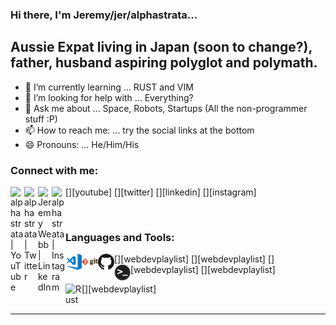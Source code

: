 ### Hi there, I'm Jeremy/jer/alphastrata...

## Aussie Expat living in Japan (soon to change?), father, husband aspiring polyglot and polymath.

- 🌱 I’m currently learning ... RUST and VIM
- 🤔 I’m looking for help with ... Everything?
- 💬 Ask me about ... Space, Robots, Startups (All the non-programmer stuff :P)
- 📫 How to reach me: ... try the social links at the bottom
- 😄 Pronouns: ... He/Him/His

### Connect with me:

[<img align="left" alt="alphastrata | YouTube" width="22px" src="https://cdn.jsdelivr.net/npm/simple-icons@v3/icons/youtube.svg" />][youtube]
[<img align="left" alt="alphastrata | Twitter" width="22px" src="https://cdn.jsdelivr.net/npm/simple-icons@v3/icons/twitter.svg" />][twitter]
[<img align="left" alt="Jeremy Webb | LinkedIn" width="22px" src="https://cdn.jsdelivr.net/npm/simple-icons@v3/icons/linkedin.svg" />][linkedin]
[<img align="left" alt="alphastrata | Instagram" width="22px" src="https://cdn.jsdelivr.net/npm/simple-icons@v3/icons/instagram.svg" />][instagram]

<br />

### Languages and Tools:

[<img align="left" alt="Visual Studio Code" width="26px" src="https://raw.githubusercontent.com/github/explore/80688e429a7d4ef2fca1e82350fe8e3517d3494d/topics/visual-studio-code/visual-studio-code.png" />][webdevplaylist]
[<img align="left" alt="Git" width="26px" src="https://raw.githubusercontent.com/github/explore/80688e429a7d4ef2fca1e82350fe8e3517d3494d/topics/git/git.png" />][webdevplaylist]
[<img align="left" alt="GitHub" width="26px" src="https://raw.githubusercontent.com/github/explore/78df643247d429f6cc873026c0622819ad797942/topics/github/github.png" />][webdevplaylist]
[<img align="left" alt="Terminal" width="26px" src="https://raw.githubusercontent.com/github/explore/80688e429a7d4ef2fca1e82350fe8e3517d3494d/topics/terminal/terminal.png" />][webdevplaylist]

[<img align="left" alt="Rust" width="26px" src="https://www.rust-lang.org/static/images/rust-logo-blk.svg" />][webdevplaylist]
<br />
<br />

---
